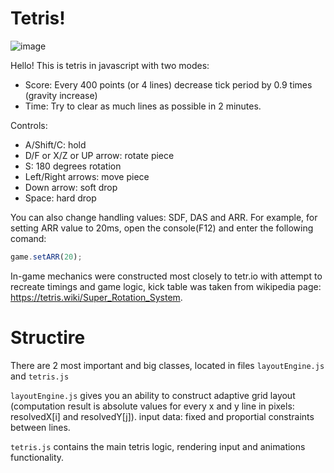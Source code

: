 # Tetris!
![image](https://github.com/skibon02/tetris/assets/25740003/c1af6211-f86e-4e84-b5ec-f03a7ddb8298)


Hello!
This is tetris in javascript with two modes:
- Score: Every 400 points (or 4 lines) decrease tick period by 0.9 times (gravity increase)
- Time: Try to clear as much lines as possible in 2 minutes.

Controls:
- A/Shift/C: hold
- D/F or X/Z or UP arrow: rotate piece
- S: 180 degrees rotation
- Left/Right arrows: move piece
- Down arrow: soft drop
- Space: hard drop

You can also change handling values: SDF, DAS and ARR.
For example, for setting ARR value to 20ms, open the console(F12) and enter the following comand:

```js
game.setARR(20);
```

In-game mechanics were constructed most closely to tetr.io with attempt to recreate timings and game logic, kick table was taken from wikipedia page: https://tetris.wiki/Super_Rotation_System.
# Structire 
There are 2 most important and big classes, located in files `layoutEngine.js` and  `tetris.js`

`layoutEngine.js` gives you an ability to construct adaptive grid layout (computation result is absolute values for every x and y line in pixels: resolvedX[i] and resolvedY[j]).
input data: fixed and proportial constraints between lines.

`tetris.js` contains the main tetris logic, rendering input and animations functionality.
